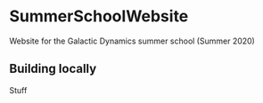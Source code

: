 # SummerSchoolWebsite

Website for the Galactic Dynamics summer school (Summer 2020)

## Building locally

Stuff